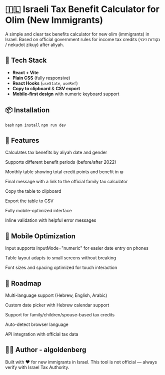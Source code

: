 # 🇮🇱 Israeli Tax Benefit Calculator for Olim (New Immigrants)

A simple and clear tax benefits calculator for new olim (immigrants) in Israel. Based on official government rules for income tax credits (נקודות זיכוי / nekudot zikuy) after aliyah.

## 🔧 Tech Stack

- **React + Vite**
- **Plain CSS** (fully responsive)
- **React Hooks** (`useState`, `useRef`)
- **Copy to clipboard** & **CSV export**
- **Mobile-first design** with numeric keyboard support

## 📦 Installation

```bash```
```npm install```
```npm run dev```

## 🚀 Features
Calculates tax benefits by aliyah date and gender

Supports different benefit periods (before/after 2022)

Monthly table showing total credit points and benefit in ₪

Final message with a link to the official family tax calculator

Copy the table to clipboard

Export the table to CSV

Fully mobile-optimized interface

Inline validation with helpful error messages

## 📱 Mobile Optimization
Input supports inputMode="numeric" for easier date entry on phones

Table layout adapts to small screens without breaking

Font sizes and spacing optimized for touch interaction

## 📝 Roadmap
 Multi-language support (Hebrew, English, Arabic)

 Custom date picker with Hebrew calendar support

 Support for family/children/spouse-based tax credits

 Auto-detect browser language

 API integration with official tax data

## 👨‍💻 Author - algoldenberg
Built with ❤️ for new immigrants in Israel.
This tool is not official — always verify with Israel Tax Authority.
